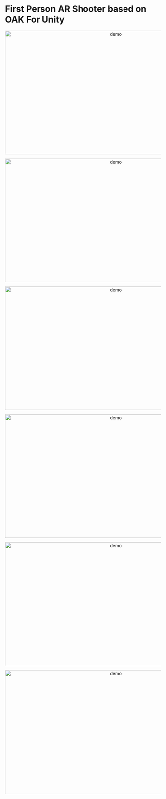 # First Person AR Shooter based on OAK For Unity

<p align="center">
  <img src="https://github.com/user-attachments/assets/5e7147b4-c94f-43ed-866a-b8a040a110de" alt="demo" width="700" height="400">
</p>

<p align="center">
  <img src="https://github.com/user-attachments/assets/395a20c0-db4e-4958-96ca-8aa8b524945d" alt="demo" width="700" height="400">
</p>

<p align="center">
  <img src="https://github.com/user-attachments/assets/ccb6f173-6c6f-4bc0-91b7-04799666fece" alt="demo" width="700" height="400">
</p>

<p align="center">
  <img src="https://github.com/user-attachments/assets/51c0e385-9a03-4b65-b106-a92f5016506f" alt="demo" width="700" height="400">
</p>

<p align="center">
  <img src="https://github.com/user-attachments/assets/dfac84cd-3d08-43c4-a198-20b810568868" alt="demo" width="700" height="400">
</p>

<p align="center">
  <img src="https://github.com/user-attachments/assets/53ffbea2-edd5-469a-a225-ba27f55833b9" alt="demo" width="700" height="400">
</p>
